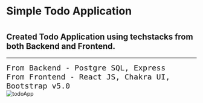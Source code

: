 <h1>Simple Todo Application<h1>
  <h2>Created Todo Application using techstacks from both Backend and Frontend.</h2>
  <hr/>
  <kbd style="font-size:20px"> From Backend - Postgre SQL, Express </kbd>
  <br/>
  <kbd style="font-size:20px"> From Frontend - React JS, Chakra UI, Bootstrap v5.0 </kbd>
  <br/>
  <img src="https://github.com/Anands-88/PostGre-Node/assets/63405220/6eaea354-689a-4ec7-93de-5b4f1928bd37" alt="todoApp"/>
